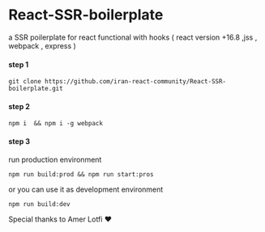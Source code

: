 # React-SSR-boilerplate

a SSR poilerplate for react functional with hooks ( react version +16.8 ,jss , webpack , express ) 

#### step 1 

```
git clone https://github.com/iran-react-community/React-SSR-boilerplate.git
```

#### step 2

```
npm i  && npm i -g webpack
```
#### step 3

run production environment

```
npm run build:prod && npm run start:pros
```

or you can use it as development environment 

```
npm run build:dev
```

Special thanks to Amer Lotfi :heart:
